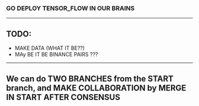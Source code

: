 ### GO DEPLOY TENSOR_FLOW IN OUR BRAINS
___
## TODO: 
  * MAKE DATA (WHAT IT BE??)
  * MAy BE IT BE BINANCE PAIRS ??? 
___

## We can do TWO BRANCHES from the START branch, and MAKE COLLABORATION by MERGE IN START AFTER CONSENSUS


